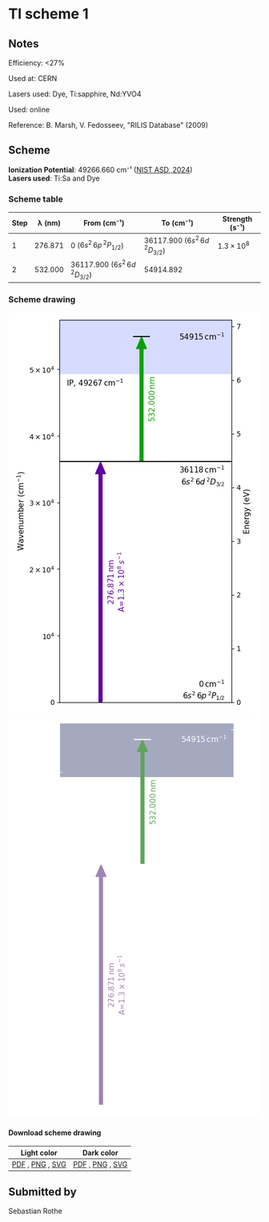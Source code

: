 # Tl scheme 1

## Notes

Efficiency: <27%

Used at: CERN

Lasers used: Dye, Ti:sapphire, Nd:YVO4

Used: online

Reference: B. Marsh, V. Fedosseev, "RILIS Database" (2009)





## Scheme

**Ionization Potential**: 49266.660 cm⁻¹ ([NIST ASD, 2024](https://www.nist.gov/pml/atomic-spectra-database))  
**Lasers used**: Ti:Sa and Dye

### Scheme table

| Step | λ (nm)  |              From (cm⁻¹)              |               To (cm⁻¹)               |   Strength (s⁻¹)    |
| ---- | ------- | ------------------------------------- | ------------------------------------- | ------------------- |
| 1    | 276.871 | 0 ($6s^{2}\,6p\,^{2}P_{1/2}$)         | 36117.900 ($6s^{2}\,6d\,^{2}D_{3/2}$) | $1.3 \times 10^{8}$ |
| 2    | 532.000 | 36117.900 ($6s^{2}\,6d\,^{2}D_{3/2}$) | 54914.892                             |                     |


### Scheme drawing

![tl scheme, light mode](tl-001/tl-001-light.png#only-light)
![tl scheme, dark mode](tl-001/tl-001-dark-web.png#only-dark)

#### Download scheme drawing

|                                            Light color                                            |                                           Dark color                                           |
| ------------------------------------------------------------------------------------------------- | ---------------------------------------------------------------------------------------------- |
| [PDF](tl-001/tl-001-light.pdf) , [PNG](tl-001/tl-001-light.png) , [SVG](tl-001/tl-001-light.svg)  | [PDF](tl-001/tl-001-dark.pdf) , [PNG](tl-001/tl-001-dark.png) , [SVG](tl-001/tl-001-dark.svg)  |


## Submitted by

Sebastian Rothe

